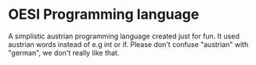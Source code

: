 # OESI Programming language
A simplistic austrian programming language created just for fun.
It used austrian words instead of e.g int or if.
Please don't confuse "austrian" with "german", we don't really like that.
